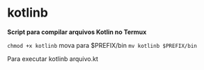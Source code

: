 # kotlinb
**Script para compilar arquivos Kotlin no Termux**

`chmod +x kotlinb`
mova para $PREFIX/bin
`mv kotlinb $PREFIX/bin`

Para executar
kotlinb arquivo.kt
